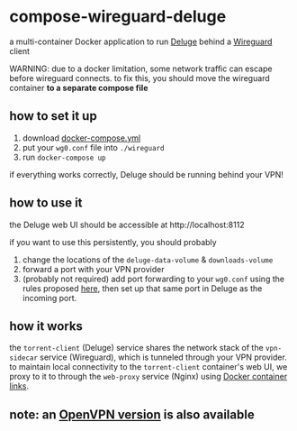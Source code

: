 # compose-wireguard-deluge

a multi-container Docker application to run [Deluge](https://hub.docker.com/r/linuxserver/deluge) behind a [Wireguard](https://hub.docker.com/r/linuxserver/wireguard) client

WARNING: due to a docker limitation, some network traffic can escape before wireguard connects. to fix this, you should move the wireguard container **to a separate compose file**

## how to set it up

1. download [docker-compose.yml](/docker-compose.yml)
1. put your `wg0.conf` file into `./wireguard`
1. run `docker-compose up`

if everything works correctly, Deluge should be running behind your VPN!

## how to use it

the Deluge web UI should be accessible at http://localhost:8112

if you want to use this persistently, you should probably
1. change the locations of the `deluge-data-volume` & `downloads-volume`
1. forward a port with your VPN provider
1. (probably not required) add port forwarding to your `wg0.conf` using the rules proposed [here](https://github.com/linuxserver/docker-wireguard/issues/58#issuecomment-723702782), then set up that same port in Deluge as the incoming port.

## how it works

the `torrent-client` (Deluge) service shares the network stack of the `vpn-sidecar` service (Wireguard), which is tunneled through your VPN provider. to maintain local connectivity to the `torrent-client` container's web UI, we proxy to it to through the `web-proxy` service (Nginx) using [Docker container links](https://docs.docker.com/network/links/).

## note: an [OpenVPN version](https://github.com/master-hax/compose-openvpn-deluge) is also available
